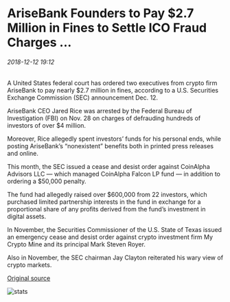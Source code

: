 # AriseBank Founders to Pay $2.7 Million in Fines to Settle ICO Fraud Charges ...

###### 2018-12-12 19:12

A United States federal court has ordered two executives from crypto firm AriseBank to pay nearly $2.7 million in fines, according to a U.S. Securities Exchange Commission (SEC) announcement Dec. 12.

AriseBank CEO Jared Rice was arrested by the Federal Bureau of Investigation (FBI) on Nov. 28 on charges of defrauding hundreds of investors of over $4 million.

Moreover, Rice allegedly spent investors’ funds for his personal ends, while posting AriseBank’s “nonexistent” benefits both in printed press releases and online.

This month, the SEC issued a cease and desist order against CoinAlpha Advisors LLC — which managed CoinAlpha Falcon LP fund — in addition to ordering a $50,000 penalty.

The fund had allegedly raised over $600,000 from 22 investors, which purchased limited partnership interests in the fund in exchange for a proportional share of any profits derived from the fund’s investment in digital assets.

In November, the Securities Commissioner of the U.S. State of Texas issued an emergency cease and desist order against crypto investment firm My Crypto Mine and its principal Mark Steven Royer.

Also in November, the SEC chairman Jay Clayton reiterated his wary view of crypto markets.

[Original source](https://cointelegraph.com/news/arisebank-founders-to-pay-27-million-in-fines-to-settle-ico-fraud-charges)

![stats](https://c.statcounter.com/11760860/0/a89fa40b/1/ "stats")